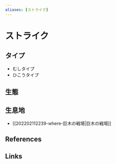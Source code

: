 ```yaml
---
aliases: [ストライク]
---
```

# ストライク

## タイプ

- むしタイプ
- ひこうタイプ

## 生態



## 生息地

- [[202202112239-where-巨木の戦場|巨木の戦場]]

## References



## Links


